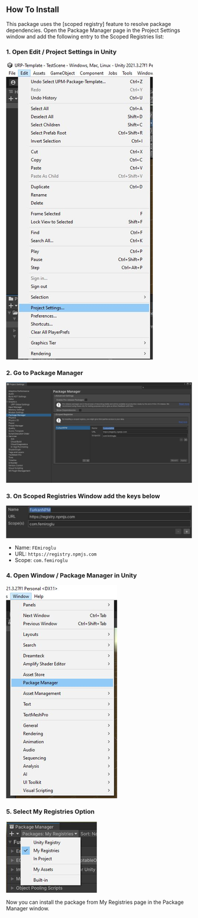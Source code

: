 How To Install
--------------

This package uses the [scoped registry] feature to resolve package
dependencies. Open the Package Manager page in the Project Settings window and
add the following entry to the Scoped Registries list:


### 1. Open Edit / Project Settings in Unity
![Project Settings](https://raw.githubusercontent.com/FurkanEmiroglu/FurkanEmiroglu/main/Project%20Settings.jpg)

### 2. Go to Package Manager
![Package Manager](https://raw.githubusercontent.com/FurkanEmiroglu/FurkanEmiroglu/main/Package%20Manager.jpg)

### 3. On Scoped Registries Window add the keys below
![Scoped Registry](https://raw.githubusercontent.com/FurkanEmiroglu/FurkanEmiroglu/main/Scoped%20Registries.jpg)
- Name: `FEmiroglu`
- URL: `https://registry.npmjs.com`
- Scope: `com.femiroglu`

### 4. Open Window / Package Manager in Unity

![Open Package Manager](https://raw.githubusercontent.com/FurkanEmiroglu/FurkanEmiroglu/main/Open%20Package%20Manager.jpg)

### 5. Select My Registries Option
![My Registries](https://raw.githubusercontent.com/FurkanEmiroglu/FurkanEmiroglu/main/Select%20My%20Registries.jpg)

Now you can install the package from My Registries page in the Package Manager
window.

